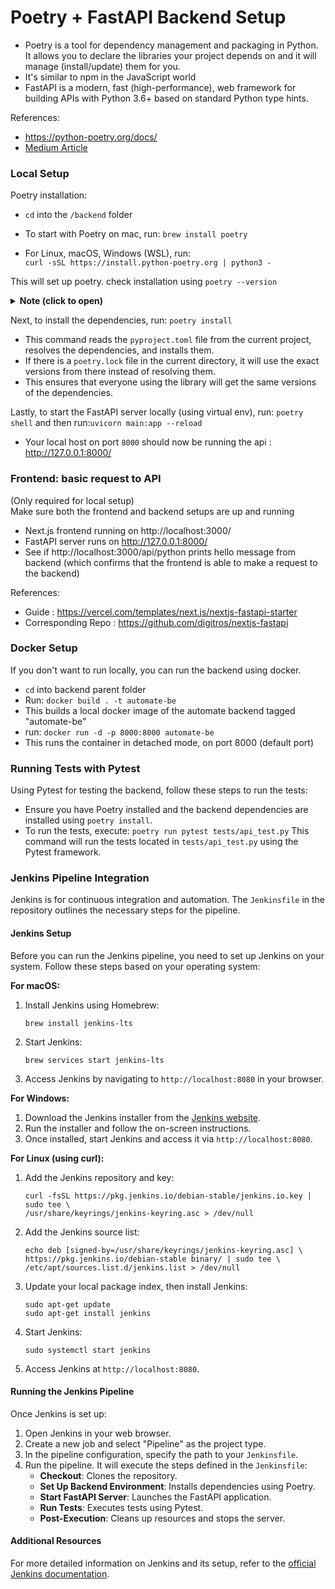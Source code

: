 # Poetry + FastAPI Backend Setup

- Poetry is a tool for dependency management and packaging in Python. It allows you to declare the libraries your project depends on and it will manage (install/update) them for you.
- It's similar to npm in the JavaScript world
- FastAPI is a modern, fast (high-performance), web framework for building APIs with Python 3.6+ based on standard Python type hints.

References:

- https://python-poetry.org/docs/
- [Medium Article](https://medium.com/@caetanoog/start-your-first-fastapi-server-with-poetry-in-10-minutes-fef90e9604d9)

### Local Setup

Poetry installation:

- `cd` into the `/backend` folder
- To start with Poetry on mac, run: `brew install poetry`

- For Linux, macOS, Windows (WSL), run:  
  `curl -sSL https://install.python-poetry.org | python3 -`

This will set up poetry. check installation using `poetry --version`

<details>
<summary><strong>Note (click to open)</strong></summary>
<br>

(Read **only** if you have added a new import to `main.py` that requires a package not currently listed in `pyproject.toml` file)

- `pyproject.toml` file will not be automatically updated when you modify your `.py` files.
- The `pyproject.toml` file is a configuration file that specifies the dependencies and other settings for your Python project. It doesn't automatically track the imports or other changes in your Python files.
- If you add a new import to your Python files that requires a package not currently listed in your `pyproject.toml` file, you need to manually add that package to the `[tool.poetry.dependencies]` section of your `pyproject.toml` file.
- This can be done by running `poetry add package-name` which will add the package to the `[tool.poetry.dependencies]` section and update the `poetry.lock` file to include the new package and its dependencies.
- Now, run `poetry lock` and then `poetry install` to install the new package and its dependencies.
</details>

Next, to install the dependencies, run: `poetry install`

- This command reads the `pyproject.toml` file from the current project, resolves the dependencies, and installs them.
- If there is a `poetry.lock` file in the current directory, it will use the exact versions from there instead of resolving them.
- This ensures that everyone using the library will get the same versions of the dependencies.

Lastly, to start the FastAPI server locally (using virtual env), run:
`poetry shell`
and then run:`uvicorn main:app --reload`

- Your local host on port `8000` should now be running the api : http://127.0.0.1:8000/

### Frontend: basic request to API

(Only required for local setup)  
Make sure both the frontend and backend setups are up and running

- Next.js frontend running on http://localhost:3000/
- FastAPI server runs on http://127.0.0.1:8000/
- See if http://localhost:3000/api/python prints hello message from backend (which confirms that the frontend is able to make a request to the backend)

References:

- Guide : https://vercel.com/templates/next.js/nextjs-fastapi-starter
- Corresponding Repo : https://github.com/digitros/nextjs-fastapi

### Docker Setup

If you don't want to run locally, you can run the backend using docker.

- `cd` into backend parent folder
- Run: `docker build . -t automate-be`
- This builds a local docker image of the automate backend tagged "automate-be"
- run: `docker run -d -p 8000:8000 automate-be`
- This runs the container in detached mode, on port 8000 (default port)

### Running Tests with Pytest

Using Pytest for testing the backend, follow these steps to run the tests:

- Ensure you have Poetry installed and the backend dependencies are installed using `poetry install`.
- To run the tests, execute:
  `poetry run pytest tests/api_test.py`
  This command will run the tests located in `tests/api_test.py` using the Pytest framework.

### Jenkins Pipeline Integration

Jenkins is for continuous integration and automation. The `Jenkinsfile` in the repository outlines the necessary steps for the pipeline.

#### Jenkins Setup

Before you can run the Jenkins pipeline, you need to set up Jenkins on your system. Follow these steps based on your operating system:

**For macOS:**

1. Install Jenkins using Homebrew:
    ```
    brew install jenkins-lts
    ```
2. Start Jenkins:
    ```
    brew services start jenkins-lts
    ```
3. Access Jenkins by navigating to `http://localhost:8080` in your browser.

**For Windows:**

1. Download the Jenkins installer from the [Jenkins website](https://www.jenkins.io/download/).
2. Run the installer and follow the on-screen instructions.
3. Once installed, start Jenkins and access it via `http://localhost:8080`.

**For Linux (using curl):**

1. Add the Jenkins repository and key:
    ```
    curl -fsSL https://pkg.jenkins.io/debian-stable/jenkins.io.key | sudo tee \
    /usr/share/keyrings/jenkins-keyring.asc > /dev/null
    ```
2. Add the Jenkins source list:
    ```
    echo deb [signed-by=/usr/share/keyrings/jenkins-keyring.asc] \
    https://pkg.jenkins.io/debian-stable binary/ | sudo tee \
    /etc/apt/sources.list.d/jenkins.list > /dev/null
    ```
3. Update your local package index, then install Jenkins:
    ```
    sudo apt-get update
    sudo apt-get install jenkins
    ```
4. Start Jenkins:
    ```
    sudo systemctl start jenkins
    ```
5. Access Jenkins at `http://localhost:8080`.

#### Running the Jenkins Pipeline

Once Jenkins is set up:

1. Open Jenkins in your web browser.
2. Create a new job and select "Pipeline" as the project type.
3. In the pipeline configuration, specify the path to your `Jenkinsfile`.
4. Run the pipeline. It will execute the steps defined in the `Jenkinsfile`:
   - **Checkout**: Clones the repository.
   - **Set Up Backend Environment**: Installs dependencies using Poetry.
   - **Start FastAPI Server**: Launches the FastAPI application.
   - **Run Tests**: Executes tests using Pytest.
   - **Post-Execution**: Cleans up resources and stops the server.

#### Additional Resources

For more detailed information on Jenkins and its setup, refer to the [official Jenkins documentation](https://www.jenkins.io/doc/).